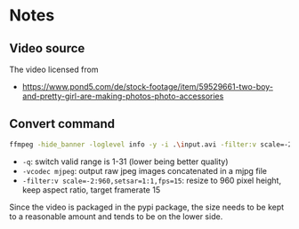 # Notes

## Video source

The video licensed from

- <https://www.pond5.com/de/stock-footage/item/59529661-two-boy-and-pretty-girl-are-making-photos-photo-accessories>

## Convert command

```sh
ffmpeg -hide_banner -loglevel info -y -i .\input.avi -filter:v scale=-2:960,setsar=1:1,fps=15 -vcodec mjpeg -q:v 3 -an demovideo.mjpg
```

- `-q`: switch valid range is 1-31 (lower being better quality)
- `-vcodec mjpeg`: output raw jpeg images concatenated in a mjpg file
- `-filter:v scale=-2:960,setsar=1:1,fps=15`: resize to 960 pixel height, keep aspect ratio, target framerate 15

Since the video is packaged in the pypi package, the size needs to be kept to a reasonable amount and tends to be on the lower side.
